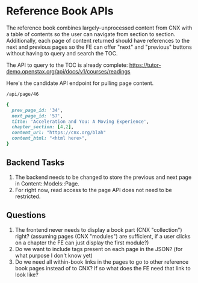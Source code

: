 # Reference Book APIs

The reference book combines largely-unprocessed content from CNX with a table of contents so the user can navigate from section to section.  Additionally, each page of content returned should have references to the next and previous pages so the FE can offer "next" and "previous" buttons without having to query and search the TOC.

The API to query to the TOC is already complete: https://tutor-demo.openstax.org/api/docs/v1/courses/readings

Here's the candidate API endpoint for pulling page content.

`/api/page/46`

```ruby
{
  prev_page_id: '34',
  next_page_id: '57',
  title: 'Acceleration and You: A Moving Experience',
  chapter_section: [4,2],
  content_url: "https://cnx.org/blah"
  content_html: "<html here>",
}
```

## Backend Tasks

1. The backend needs to be changed to store the previous and next page in Content::Models::Page.
2. For right now, read access to the page API does not need to be restricted.


## Questions

1. The frontend never needs to display a book part (CNX "collection") right?  (assuming pages (CNX "modules") are sufficient, if a user clicks on a chapter the FE can just display the first module?)
2. Do we want to include tags present on each page in the JSON? (for what purpose I don't know yet)
3. Do we need all within-book links in the pages to go to other reference book pages instead of to CNX?  If so what does the FE need that link to look like?

